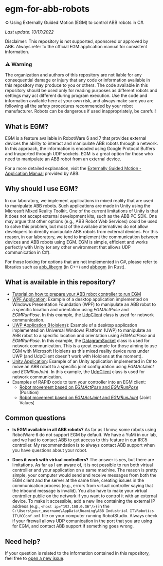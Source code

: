 # egm-for-abb-robots
:gear: Using Externally Guided Motion (EGM) to control ABB robots in C#. 

_Last update: 10/17/2022_

Disclaimer: This repository is not supported, sponsored or approved by ABB. Always refer to the official EGM application manual for consistent information.

### :warning: Warning 
The organization and authors of this repository are not liable for any consequential damage or injury that any code or information available in this repository may produce to you or others. The code available in this repository should be used only for reading purposes as different robots and settings may act different during  program execution. Use the code and information available here at your own risk, and always make sure you are following all the safety procedures recommended by your robot manufacturer. Robots can be dangerous if used inappropriately, be careful!

## What is EGM?
EGM is a feature available in RobotWare 6 and 7 that provides external devices the ability to interact and manipulate ABB robots through a network. In this approach, the information is encoded using Google Protocol Buffers and trasported through UDP sockets. EGM is a great option for those who need to manipulate an ABB robot from an external device.

For a more detailed explanation, visit the [Externally Guided Motion - Application Manual](https://library.e.abb.com/public/f05090fae99a4d0ba2ee332e50865791/3HAC073318%20AM%20Externally%20Guided%20Motion%20RW7-en.pdf) provided by ABB.

## Why should I use EGM?
In our laboratory, we implement applications in mixed reality that are used to manipulate ABB robots. Such applications are made in Unity using the Microsoft Mixed Reality Toolkit. One of the current limitations of Unity is that it does not accept external development kits, such as the ABB PC SDK. One may argue that other options (e.g., ABB Robot Web Services) could be used to solve this problem, but most of the availabe alternatives do not allow developers to directly manipulate ABB robots from external devices. For this reason, in our laboratory, we tend to implement the communication between devices and ABB robots using EGM. EGM is simple, efficient and works perfectly with Unity (or any other environment that allows UDP communication in C#).

For those looking for options that are not implemented in C#, please refer to libraries such as [abb_libegm](https://www.rosin-project.eu/tool/abb-libegm#:~:text=abb_libegm%20is%20a%20C%2B%2B%20communication,well%20as%20providing%20user%20APIs.) (in C++) and [abbegm](https://docs.rs/abbegm/latest/abbegm/) (in Rust).

## What is available in this repository?
- [Tutorial on how to prepare your ABB robot controller to run EGM](https://github.com/vcuse/egm-for-abb-robots/blob/main/EGM-Preparing-your-robot.pdf)
- [WPF Application](https://github.com/vcuse/egm-for-abb-robots/tree/main/WPF-Example): Example of a desktop application implemented on Windows Presentation Foundation (WPF) to manipulate an ABB robot to a specific location and orientation using _EGMActPose_ and _EGMRunPose_. In this example, the [UdpClient](https://learn.microsoft.com/en-us/dotnet/api/system.net.sockets.udpclient) class is used for network communication.
- [UWP Application (Hololens)](https://github.com/vcuse/egm-for-abb-robots/tree/main/Unity-Example): Example of a desktop application implemented on Universal Windows Platform (UWP) to manipulate an ABB robot to a specific location and orientation using _EGMActPose_ and _EGMRunPose_. In this example, the [DatagramSocket](https://learn.microsoft.com/en-us/uwp/api/windows.networking.sockets.datagramsocket/) class is used for network communication. This is a great example for those aiming to use EGM with Microsoft Hololens as this mixed reality device runs under UWP (and UdpClient doesn't work with Hololens at the moment).
- [Unity Application](https://github.com/vcuse/egm-for-abb-robots/tree/main/Unity-Example): Example of an Unity application implemented in C# to move an ABB robot to a specific joint configuration using _EGMActJoint_ and _EGMRunJoint_. In this example, the [UdpClient](https://learn.microsoft.com/en-us/dotnet/api/system.net.sockets.udpclient) class is used for network communication.
- Examples of RAPID code to turn your controller into an EGM client: 
    - [Robot movement based on _EGMActPose_ and _EGMRunPose_](https://github.com/vcuse/egm-for-abb-robots/blob/main/EGMPoseCommunication.modx) (Position)
    - [Robot movement based on _EGMActJoint_ and _EGMRunJoint_](https://github.com/vcuse/egm-for-abb-robots/blob/main/EGMJointCommunication.modx) (Joint Values)

## Common questions
- **Is EGM available in all ABB robots?** As far as I know, some robots using RobotWare 6 do not support EGM by default. We have a YuMi in our lab, and we had to contact ABB to get access to this feature in our IRC5 controller. My recommendation is to always contact ABB support when you have questions about your robot.

- **Does it work with virtual controllers?**
The answer is yes, but there are limitations. As far as I am aware of, it is not possible to run both virtual controlller and your application on a same machine. The reason is pretty simple, your computer would send and receive messages from both the EGM client and the server at the same time, creating issues in the communication process (e.g., errors from virtual controller saying that the inbound message is invalid). You also have to make your virtual controller public on the network if you want to control it with an external device. To make it accessible, add a new line containing the external IP address (e.g., `<host ip="192.168.0.36"/>`) in the `C:\Users\your_username\AppData\Roaming\ABB Industrial IT\Robotics IT\VCConf.xml` file on your computer running RobotStudio. Always check if your firewall allows UDP comunication in the port that you are using for EGM, and contact ABB support if something goes wrong.

## Need help?
If your question is related to the information contained in this repository, feel free to [open a new issue](https://github.com/vcuse/egm-for-abb-robots/issues).

